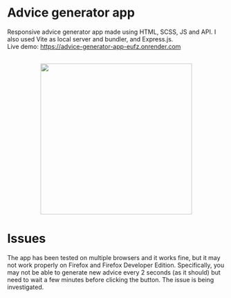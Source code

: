 # Advice generator app
Responsive advice generator app made using HTML, SCSS, JS and API. I also used Vite as local server and bundler, and Express.js. 
<br>
Live demo: https://advice-generator-app-eufz.onrender.com
<br>
<br>
<p align="center">
  <img src="https://github.com/FlavioAlfonzetti/advice-generator-app-main/assets/107587774/a8eba6c1-1249-48b8-a498-c8e7a32d61c2" | width="350px">
</p>

# Issues
The app has been tested on multiple browsers and it works fine, but it may not work properly on Firefox and Firefox Developer Edition. Specifically, you may not be able to generate new advice every 2 seconds (as it should) but need to wait a few minutes before clicking the button. The issue is being investigated.
